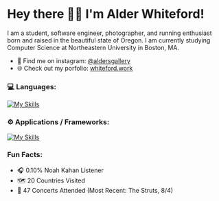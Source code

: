 # Hey there 👋🏻 I'm Alder Whiteford! 

I am a student, software engineer, photographer, and running enthusiast born and raised in the beautiful state of Oregon. I am currently studying Computer Science at Northeastern University in Boston, MA. 

- 📸 Find me on instagram: [@aldersgallery](https://www.instagram.com/aldersgallery/)
- 🌐 Check out my porfolio: [whiteford.work](https://whiteford.work)

### 💻 Languages:
[![My Skills](https://skillicons.dev/icons?i=python,java,go,scala,cpp,rust,js,ts,html,css,powershell)](https://skillicons.dev)

### ⚙️ Applications / Frameworks:
[![My Skills](https://skillicons.dev/icons?i=aws,gcp,azure,firebase,mongodb,docker,postgres,mysql,express,nextjs,react,redux,figma)](https://skillicons.dev)

### Fun Facts:
- 🎧 0.10% Noah Kahan Listener
- 🗺️ 20 Countries Visited
- 🎸 47 Concerts Attended (Most Recent: The Struts, 8/4)
